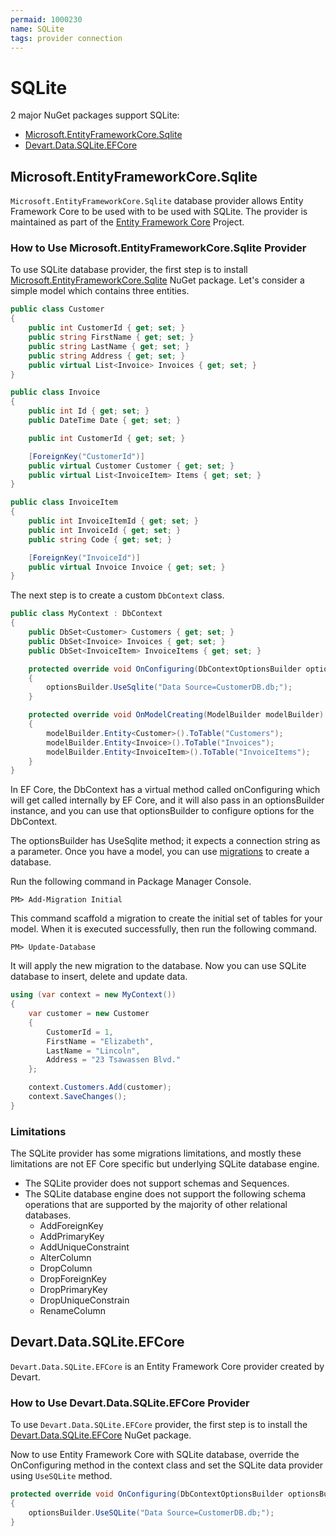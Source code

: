 ```yaml
---
permaid: 1000230
name: SQLite
tags: provider connection
---
```


# SQLite

2 major NuGet packages support SQLite:

- [Microsoft.EntityFrameworkCore.Sqlite](https://www.nuget.org/packages/Microsoft.EntityFrameworkCore.Sqlite/)
- [Devart.Data.SQLite.EFCore](https://www.nuget.org/packages/Devart.Data.SQLite.EFCore/)

## Microsoft.EntityFrameworkCore.Sqlite

`Microsoft.EntityFrameworkCore.Sqlite` database provider allows Entity Framework Core to be used with to be used with SQLite. The provider is maintained as part of the [Entity Framework Core](https://github.com/aspnet/EntityFrameworkCore) Project.

### How to Use Microsoft.EntityFrameworkCore.Sqlite Provider

To use SQLite database provider, the first step is to install [Microsoft.EntityFrameworkCore.Sqlite](https://www.nuget.org/packages/Microsoft.EntityFrameworkCore.Sqlite/) NuGet package. Let's consider a simple model which contains three entities.


```csharp
public class Customer
{
    public int CustomerId { get; set; }
    public string FirstName { get; set; }
    public string LastName { get; set; }
    public string Address { get; set; }
    public virtual List<Invoice> Invoices { get; set; }
}

public class Invoice
{
    public int Id { get; set; }
    public DateTime Date { get; set; }

    public int CustomerId { get; set; }

    [ForeignKey("CustomerId")]
    public virtual Customer Customer { get; set; }
    public virtual List<InvoiceItem> Items { get; set; }
}

public class InvoiceItem
{
    public int InvoiceItemId { get; set; }
    public int InvoiceId { get; set; }
    public string Code { get; set; }

    [ForeignKey("InvoiceId")]
    public virtual Invoice Invoice { get; set; }
}
```

The next step is to create a custom `DbContext` class.


```csharp
public class MyContext : DbContext
{
    public DbSet<Customer> Customers { get; set; }
    public DbSet<Invoice> Invoices { get; set; }
    public DbSet<InvoiceItem> InvoiceItems { get; set; }

    protected override void OnConfiguring(DbContextOptionsBuilder optionsBuilder)
    {
        optionsBuilder.UseSqlite("Data Source=CustomerDB.db;");
    }

    protected override void OnModelCreating(ModelBuilder modelBuilder)
    {
        modelBuilder.Entity<Customer>().ToTable("Customers");
        modelBuilder.Entity<Invoice>().ToTable("Invoices");
        modelBuilder.Entity<InvoiceItem>().ToTable("InvoiceItems");
    }
}
```

In EF Core, the DbContext has a virtual method called onConfiguring which will get called internally by EF Core, and it will also pass in an optionsBuilder instance, and you can use that optionsBuilder to configure options for the DbContext. 

The optionsBuilder has UseSqlite method; it expects a connection string as a parameter. Once you have a model, you can use [migrations](/migrations) to create a database.

Run the following command in Package Manager Console.

`PM> Add-Migration Initial` 

This command scaffold a migration to create the initial set of tables for your model. When it is executed successfully, then run the following command.

`PM> Update-Database`

It will apply the new migration to the database. Now you can use SQLite database to insert, delete and update data.


```csharp
using (var context = new MyContext())
{
    var customer = new Customer
    {
        CustomerId = 1,
        FirstName = "Elizabeth",
        LastName = "Lincoln",
        Address = "23 Tsawassen Blvd."
    };

    context.Customers.Add(customer);
    context.SaveChanges();
}
```

### Limitations

The SQLite provider has some migrations limitations, and mostly these limitations are not EF Core specific but underlying SQLite database engine.

 - The SQLite provider does not support schemas and Sequences. 
 - The SQLite database engine does not support the following schema operations that are supported by the majority of other relational databases.
   - AddForeignKey
   - AddPrimaryKey
   - AddUniqueConstraint
   - AlterColumn
   - DropColumn
   - DropForeignKey
   - DropPrimaryKey
   - DropUniqueConstrain
   - RenameColumn
   
## Devart.Data.SQLite.EFCore

`Devart.Data.SQLite.EFCore` is an Entity Framework Core provider created by Devart.

### How to Use Devart.Data.SQLite.EFCore Provider

To use `Devart.Data.SQLite.EFCore` provider, the first step is to install the [Devart.Data.SQLite.EFCore](https://www.nuget.org/packages/Devart.Data.SQLite.EFCore/) NuGet package. 

Now to use Entity Framework Core with SQLite database, override the OnConfiguring method in the context class and set the SQLite data provider using `UseSQLite` method. 


```csharp
protected override void OnConfiguring(DbContextOptionsBuilder optionsBuilder)
{
	optionsBuilder.UseSQLite("Data Source=CustomerDB.db;");
}
```
